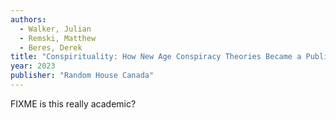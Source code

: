 ```yaml
---
authors:
  - Walker, Julian
  - Remski, Matthew
  - Beres, Derek 
title: "Conspirituality: How New Age Conspiracy Theories Became a Public Health Threat"
year: 2023
publisher: "Random House Canada"
---
```


FIXME is this really academic?
